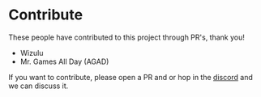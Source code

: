 # Contribute

These people have contributed to this project through PR's, thank you! 

- Wizulu
- Mr. Games All Day (AGAD)

If you want to contribute, please open a PR and or hop in the [discord](https://discord.gg/R8aYkzzH) and we can discuss it.